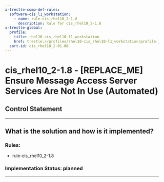 ```yaml
---
x-trestle-comp-def-rules:
  software-cis_l1_workstation:
    - name: rule-cis_rhel10_2-1.8
      description: Rule for cis_rhel10_2-1.8
x-trestle-global:
  profile:
    title: rhel10-cis_rhel10-l1_workstation
    href: trestle://profiles/rhel10-cis_rhel10-l1_workstation/profile.json
  sort-id: cis_rhel10_2-01.08
---
```


# cis_rhel10_2-1.8 - \[REPLACE_ME\] Ensure Message Access Server Services Are Not In Use (Automated)

## Control Statement

______________________________________________________________________

## What is the solution and how is it implemented?

<!-- For implementation status enter one of: implemented, partial, planned, alternative, not-applicable -->

<!-- Note that the list of rules under ### Rules: is read-only and changes will not be captured after assembly to JSON -->

<!-- Add control implementation description here for control: cis_rhel10_2-1.8 -->

### Rules:

  - rule-cis_rhel10_2-1.8

### Implementation Status: planned

______________________________________________________________________
